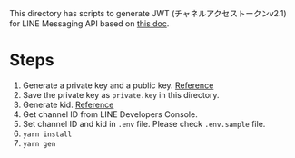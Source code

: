 This directory has scripts to generate JWT (チャネルアクセストークンv2.1) for LINE Messaging API based on [this doc](https://developers.line.biz/ja/docs/messaging-api/generate-json-web-token/).

# Steps
1. Generate a private key and a public key. [Reference](https://developers.line.biz/ja/docs/messaging-api/generate-json-web-token/#generate-a-key-pair-for-the-assertion-signing-key)
2. Save the private key as `private.key` in this directory.
3. Generate kid. [Reference](https://developers.line.biz/ja/docs/messaging-api/generate-json-web-token/#register-public-key-and-get-kid)
4. Get channel ID from LINE Developers Console.
5. Set channel ID and kid in `.env` file. Please check `.env.sample` file.
6. `yarn install`
7. `yarn gen`